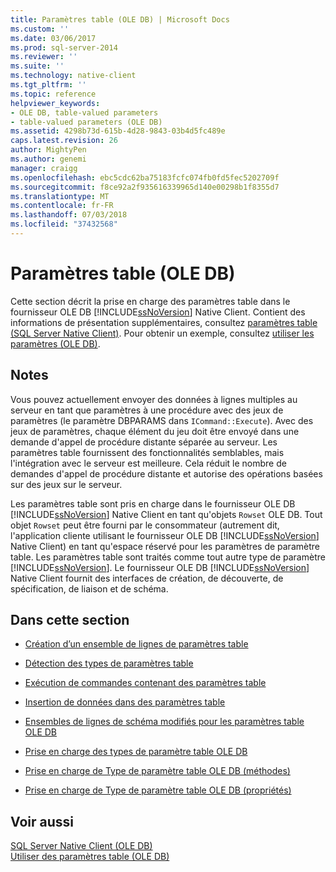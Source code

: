 ```yaml
---
title: Paramètres table (OLE DB) | Microsoft Docs
ms.custom: ''
ms.date: 03/06/2017
ms.prod: sql-server-2014
ms.reviewer: ''
ms.suite: ''
ms.technology: native-client
ms.tgt_pltfrm: ''
ms.topic: reference
helpviewer_keywords:
- OLE DB, table-valued parameters
- table-valued parameters (OLE DB)
ms.assetid: 4298b73d-615b-4d28-9843-03b4d5fc489e
caps.latest.revision: 26
author: MightyPen
ms.author: genemi
manager: craigg
ms.openlocfilehash: ebc5cdc62ba75183fcfc074fb0fd5fec5202709f
ms.sourcegitcommit: f8ce92a2f935616339965d140e00298b1f8355d7
ms.translationtype: MT
ms.contentlocale: fr-FR
ms.lasthandoff: 07/03/2018
ms.locfileid: "37432568"
---
```

# <a name="table-valued-parameters-ole-db"></a>Paramètres table (OLE DB)
  Cette section décrit la prise en charge des paramètres table dans le fournisseur OLE DB [!INCLUDE[ssNoVersion](../../includes/ssnoversion-md.md)] Native Client. Contient des informations de présentation supplémentaires, consultez [paramètres table &#40;SQL Server Native Client&#41;](../native-client/features/table-valued-parameters-sql-server-native-client.md). Pour obtenir un exemple, consultez [utiliser les paramètres &#40;OLE DB&#41;](../native-client-ole-db-how-to/use-table-valued-parameters-ole-db.md).  
  
## <a name="remarks"></a>Notes  
 Vous pouvez actuellement envoyer des données à lignes multiples au serveur en tant que paramètres à une procédure avec des jeux de paramètres (le paramètre DBPARAMS dans `ICommand::Execute`). Avec des jeux de paramètres, chaque élément du jeu doit être envoyé dans une demande d'appel de procédure distante séparée au serveur. Les paramètres table fournissent des fonctionnalités semblables, mais l'intégration avec le serveur est meilleure. Cela réduit le nombre de demandes d'appel de procédure distante et autorise des opérations basées sur des jeux sur le serveur.  
  
 Les paramètres table sont pris en charge dans le fournisseur OLE DB [!INCLUDE[ssNoVersion](../../includes/ssnoversion-md.md)] Native Client en tant qu'objets `Rowset` OLE DB. Tout objet `Rowset` peut être fourni par le consommateur (autrement dit, l'application cliente utilisant le fournisseur OLE DB [!INCLUDE[ssNoVersion](../../includes/ssnoversion-md.md)] Native Client) en tant qu'espace réservé pour les paramètres de paramètre table. Les paramètres table sont traités comme tout autre type de paramètre [!INCLUDE[ssNoVersion](../../includes/ssnoversion-md.md)]. Le fournisseur OLE DB [!INCLUDE[ssNoVersion](../../includes/ssnoversion-md.md)] Native Client fournit des interfaces de création, de découverte, de spécification, de liaison et de schéma.  
  
## <a name="in-this-section"></a>Dans cette section  
  
-   [Création d’un ensemble de lignes de paramètres table](table-valued-parameter-rowset-creation.md)  
  
-   [Détection des types de paramètres table](../../database-engine/dev-guide/table-valued-parameter-type-discovery.md)  
  
-   [Exécution de commandes contenant des paramètres table](executing-commands-containing-table-valued-parameters.md)  
  
-   [Insertion de données dans des paramètres table](inserting-data-into-table-valued-parameters.md)  
  
-   [Ensembles de lignes de schéma modifiés pour les paramètres table OLE DB](schema-rowsets-changed-for-ole-db-table-valued-parameters.md)  
  
-   [Prise en charge des types de paramètre table OLE DB](ole-db-table-valued-parameter-type-support.md)  
  
-   [Prise en charge de Type de paramètre table OLE DB &#40;méthodes&#41;](ole-db-table-valued-parameter-type-support-methods.md)  
  
-   [Prise en charge de Type de paramètre table OLE DB &#40;propriétés&#41;](ole-db-table-valued-parameter-type-support-properties.md)  
  
## <a name="see-also"></a>Voir aussi  
 [SQL Server Native Client &#40;OLE DB&#41;](../native-client/ole-db/sql-server-native-client-ole-db.md)   
 [Utiliser des paramètres table &#40;OLE DB&#41;](../native-client-ole-db-how-to/use-table-valued-parameters-ole-db.md)  
  
  
